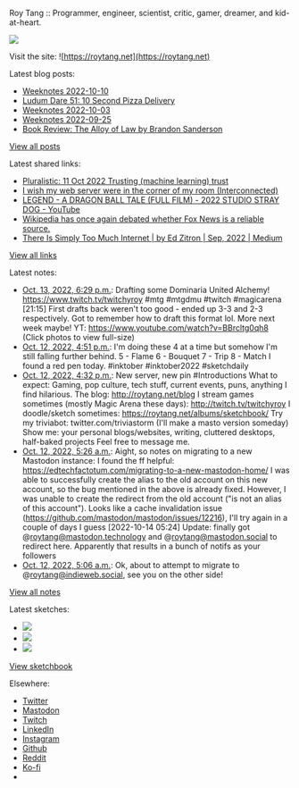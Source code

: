 Roy Tang :: Programmer, engineer, scientist, critic, gamer, dreamer, and kid-at-heart.

![](https://roytang.net/static/img/profile.jpg)

Visit the site: ![https://roytang.net](https://roytang.net)

Latest blog posts:

- [Weeknotes 2022-10-10](https://roytang.net/2022/10/weeknotes-10-10/)
- [Ludum Dare 51: 10 Second Pizza Delivery](https://roytang.net/2022/10/ludum-dare-51-pizza/)
- [Weeknotes 2022-10-03](https://roytang.net/2022/10/weeknotes-10-03/)
- [Weeknotes 2022-09-25](https://roytang.net/2022/09/weeknotes-09-25/)
- [Book Review: The Alloy of Law by Brandon Sanderson](https://roytang.net/2022/09/alloy-of-law/)

[View all posts](https://roytang.net/blog)

Latest shared links:

- [Pluralistic: 11 Oct 2022 Trusting (machine learning) trust](https://roytang.net/2022/10/7226c2e4901c20197323d3f4fd710860/)
- [I wish my web server were in the corner of my room (Interconnected)](https://roytang.net/2022/10/2fbdc837be22c31a9c7b8698a6966f50/)
- [LEGEND - A DRAGON BALL TALE (FULL FILM) - 2022 STUDIO STRAY DOG - YouTube](https://roytang.net/2022/10/3ec99ce8ef9945a7e5a0e1128f2bcdde/)
- [Wikipedia has once again debated whether Fox News is a reliable source.](https://roytang.net/2022/10/f1effe22710c13ec5c6cbf42a0bee64b/)
- [There Is Simply Too Much Internet | by Ed Zitron | Sep, 2022 | Medium](https://roytang.net/2022/10/0fd58d85adedf6b0b4e4ea4f1d7df5d2/)

[View all links](https://roytang.net/links)

Latest notes:

- [Oct. 13, 2022, 6:29 p.m.](https://roytang.net/2022/10/1580505983692201984/): Drafting some Dominaria United Alchemy! https://www.twitch.tv/twitchyroy #mtg #mtgdmu #twitch #magicarena [21:15] First drafts back weren&#x27;t too good - ended up 3-3 and 2-3 respectively. Got to remember how to draft this format lol. More next week maybe! YT: https://www.youtube.com/watch?v=BBrcltg0qh8 (Click photos to view full-size)
- [Oct. 12, 2022, 4:51 p.m.](https://roytang.net/2022/10/inktober2022_5_6_7_8/): I&#x27;m doing these 4 at a time but somehow I&#x27;m still falling further behind. 5 - Flame 6 - Bouquet 7 - Trip 8 - Match I found a red pen today. #inktober #inktober2022 #sketchdaily
- [Oct. 12, 2022, 4:32 p.m.](https://roytang.net/2022/10/109154371829684347/): New server, new pin #Introductions What to expect: Gaming, pop culture, tech stuff, current events, puns, anything I find hilarious. The blog: http://roytang.net/blog I stream games sometimes (mostly Magic Arena these days): http://twitch.tv/twitchyroy I doodle/sketch sometimes: https://roytang.net/albums/sketchbook/ Try my triviabot: twitter.com/triviastorm (I&#x27;ll make a masto version someday) Show me: your personal blogs/websites, writing, cluttered desktops, half-baked projects Feel free to message me.
- [Oct. 12, 2022, 5:26 a.m.](https://roytang.net/2022/10/109151752766558627/): Aight, so notes on migrating to a new Mastodon instance: I found the ff helpful: https://edtechfactotum.com/migrating-to-a-new-mastodon-home/ I was able to successfully create the alias to the old account on this new account, so the bug mentioned in the above is already fixed. However, I was unable to create the redirect from the old account (&quot;is not an alias of this account&quot;). Looks like a cache invalidation issue (https://github.com/mastodon/mastodon/issues/12216), I&#x27;ll try again in a couple of days I guess [2022-10-14 05:24] Update: finally got @roytang@mastodon.technology and @roytang@mastodon.social to redirect here. Apparently that results in a bunch of notifs as your followers
- [Oct. 12, 2022, 5:06 a.m.](https://roytang.net/2022/10/109151675043482439/): Ok, about to attempt to migrate to @roytang@indieweb.social, see you on the other side!

[View all notes](https://roytang.net/notes)

Latest sketches:


- ![](https://roytang.net/media/cache/8b/b5/8bb546ee9b7c39665a6fa8d84b40f6c7.jpg)
- ![](https://roytang.net/media/cache/e7/d2/e7d2c1d9a38293e39fc717ce5a6f70ee.jpg)
- ![](https://roytang.net/media/cache/1b/e6/1be6ed20af2ec45070c889eb85aafa6d.jpg)

[View sketchbook](https://roytang.net/albums/sketchbook)


Elsewhere:

- [Twitter](https://twitter.com/roytang)
- [Mastodon](https://indieweb.social/@roytang)
- [Twitch](https://twitch.tv/twitchyroy)
- [LinkedIn](https://www.linkedin.com/in/roytang)
- [Instagram](https://instagram.com/roytang0400)
- [Github](https://github.com/roytang)
- [Reddit](https://reddit.com/u/hungryroy)
- [Ko-fi](https://ko-fi.com/roytang)
- [](mailto:hello@roytang.net)